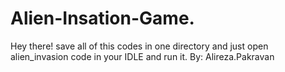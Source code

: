 # Alien-Insation-Game.
Hey there! save all of this codes in one directory and just open alien_invasion code in your IDLE and run it. 
By: Alireza.Pakravan

